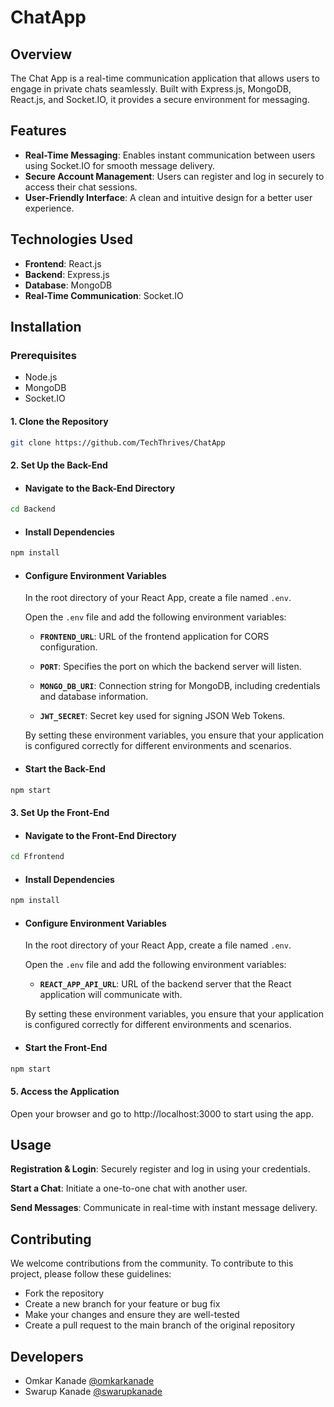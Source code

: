 # ChatApp

## Overview

The Chat App is a real-time communication application that allows users to engage in private chats seamlessly. Built with Express.js, MongoDB, React.js, and Socket.IO, it provides a secure environment for messaging.

## Features

- **Real-Time Messaging**: Enables instant communication between users using Socket.IO for smooth message delivery.
- **Secure Account Management**: Users can register and log in securely to access their chat sessions.
- **User-Friendly Interface**: A clean and intuitive design for a better user experience.

## Technologies Used

- **Frontend**: React.js
- **Backend**: Express.js
- **Database**: MongoDB
- **Real-Time Communication**: Socket.IO

## Installation

### Prerequisites

- Node.js
- MongoDB
- Socket.IO

#### 1. Clone the Repository

   ```bash
   git clone https://github.com/TechThrives/ChatApp
   ```

#### 2. Set Up the Back-End
- #### Navigate to the Back-End Directory
``` bash
cd Backend
```

- #### Install Dependencies
```bash
npm install
```

- #### Configure Environment Variables
    In the root directory of your React App, create a file named `.env`.
    
    Open the `.env` file and add the following environment variables:

    - **`FRONTEND_URL`**: URL of the frontend application for CORS configuration.
    
    - **`PORT`**: Specifies the port on which the backend server will listen.

    - **`MONGO_DB_URI`**: Connection string for MongoDB, including credentials and database information.

    - **`JWT_SECRET`**: Secret key used for signing JSON Web Tokens.

    By setting these environment variables, you ensure that your application is configured correctly for different environments and scenarios.

- #### Start the Back-End
``` bash
npm start
```

#### 3. Set Up the Front-End
- #### Navigate to the Front-End Directory
``` bash
cd Ffrontend
```

- #### Install Dependencies
```bash
npm install
```

- #### Configure Environment Variables
    In the root directory of your React App, create a file named `.env`.
    
    Open the `.env` file and add the following environment variables:

    - **`REACT_APP_API_URL`**: URL of the backend server that the React application will communicate with.

    By setting these environment variables, you ensure that your application is configured correctly for different environments and scenarios.

- #### Start the Front-End
``` bash
npm start
```

#### 5. Access the Application
Open your browser and go to http://localhost:3000 to start using the app.

## Usage
**Registration & Login**: Securely register and log in using your credentials.

**Start a Chat**: Initiate a one-to-one chat with another user.

**Send Messages**: Communicate in real-time with instant message delivery.

## Contributing
We welcome contributions from the community. To contribute to this project, please follow these guidelines:

- Fork the repository
- Create a new branch for your feature or bug fix
- Make your changes and ensure they are well-tested
- Create a pull request to the main branch of the original repository

## Developers
- Omkar Kanade [@omkarkanade](https://www.github.com/omkarkanade)
- Swarup Kanade [@swarupkanade](https://www.github.com/swarupkanade)